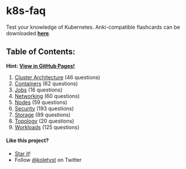# k8s-faq

Test your knowledge of Kubernetes. Anki-compatible flashcards can be downloaded [**here**](https://github.com/koletyst/kubernetes-faq/releases/latest).

## Table of Contents: 

**Hint: [**View in GitHub Pages!**](https://koletyst.github.io/kubernetes-faq)**

1. [Cluster Architecture](./docs/cluster-architecture.md) (46 questions)
1. [Containers](./docs/containers.md) (62 questions)
1. [Jobs](./docs/jobs.md) (16 questions)
1. [Networking](./docs/networking.md) (60 questions)
1. [Nodes](./docs/nodes.md) (59 questions)
1. [Security](./docs/security.md) (193 questions)
1. [Storage](./docs/storage.md) (89 questions)
1. [Topology](./docs/topology.md) (20 questions)
1. [Workloads](./docs/workloads.md) (125 questions)

#### Like this project?

* [Star it](https://github.com/koletyst/kubernetes-faq/stargazers)!
* Follow [@koletyst](https://twitter.com/koletyst) on Twitter
